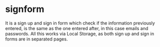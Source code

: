 # signform
It is a sign up and sign in form which check if the information previously entered, is the same as the one entered after, in this case emails and passwords. All this works via Local Storage, as both sign up and sign in forms are in separated pages.  
